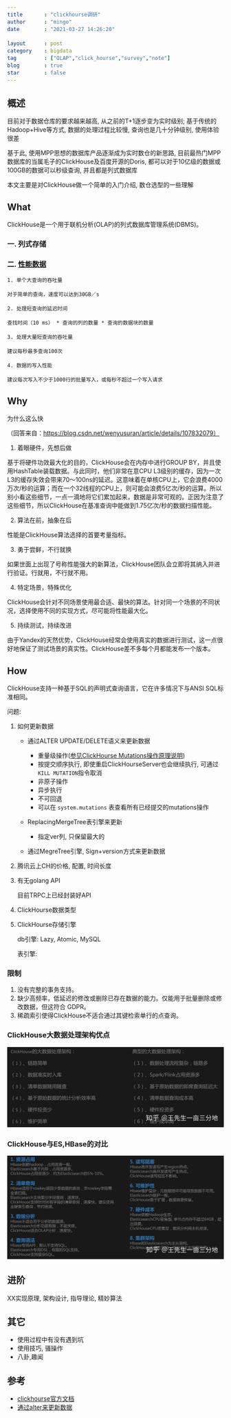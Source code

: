 ```yaml
---
title       : "clickhourse调研"
author      : "mingo"
date        : "2021-03-27 14:26:20"

layout      : post
category    : bigdata
tag         : ["OLAP","click_hourse","survey","note"]
blog        : true
star        : false
---
```


## 概述

目前对于数据仓库的要求越来越高, 从之前的T+1逐步变为实时级别; 基于传统的Hadoop+Hive等方式, 数据的处理过程比较慢, 查询也是几十分钟级别, 使用体验很差

基于此, 使用MPP思想的数据库产品逐渐成为实时数仓的新思路, 目前最热门MPP数据库的当属毛子的ClickHouse及百度开源的Doris, 都可以对于10亿级的数据或100GB的数据可以秒级查询, 并且都是列式数据库

本文主要是对ClickHouse做一个简单的入门介绍, 数仓选型的一些理解

## What 

ClickHouse是一个用于联机分析(OLAP)的列式数据库管理系统(DBMS)。

### 一. 列式存储
### 二. [性能数据](https://clickhouse.tech/docs/zh/introduction/performance/)

```
1. 单个大查询的吞吐量

对于简单的查询，速度可以达到30GB／s

2. 处理短查询的延迟时间

查找时间（10 ms） * 查询的列的数量 * 查询的数据块的数量

3. 处理大量短查询的吞吐量

建议每秒最多查询100次

4. 数据的写入性能

建议每次写入不少于1000行的批量写入，或每秒不超过一个写入请求
```

## Why

为什么这么快

（回答来自：https://blog.csdn.net/wenyusuran/article/details/107832079）

1. 着眼硬件，先想后做

基于将硬件功效最大化的目的，ClickHouse会在内存中进行GROUP BY，并且使用HashTable装载数据。与此同时，他们非常在意CPU L3级别的缓存，因为一次L3的缓存失效会带来70～100ns的延迟。这意味着在单核CPU上，它会浪费4000万次/秒的运算；而在一个32线程的CPU上，则可能会浪费5亿次/秒的运算。所以别小看这些细节，一点一滴地将它们累加起来，数据是非常可观的。正因为注意了这些细节，所以ClickHouse在基准查询中能做到1.75亿次/秒的数据扫描性能。

2. 算法在前，抽象在后

性能是ClickHouse算法选择的首要考量指标。

3. 勇于尝鲜，不行就换

如果世面上出现了号称性能强大的新算法，ClickHouse团队会立即将其纳入并进行验证。行就用，不行就不用。

4. 特定场景，特殊优化

ClickHouse会针对不同场景使用最合适、最快的算法。针对同一个场景的不同状况，选择使用不同的实现方式，尽可能将性能最大化。

5. 持续测试，持续改进

由于Yandex的天然优势，ClickHouse经常会使用真实的数据进行测试，这一点很好地保证了测试场景的真实性。ClickHouse差不多每个月都能发布一个版本。

## How 

ClickHouse支持一种基于SQL的声明式查询语言，它在许多情况下与ANSI SQL标准相同。

问题:
1. 如何更新数据

    - 通过ALTER UPDATE/DELETE语义来更新数据
        + 重量级操作([参见ClickHourse Mutations操作原理说明](https://www.jianshu.com/p/521f2d1611f8))
        + 按提交顺序执行, 即使重启ClickHourseServer也会继续执行, 可通过`KILL MUTATION`指令取消
        + 非原子操作
        + 异步执行
        + 不可回退
        + 可以在 `system.mutations` 表查看所有已经提交的mutations操作

    - ReplacingMergeTree表引擎来更新
        + 指定ver列, 只保留最大的

    - 通过MegreTree引擎, Sign+version方式来更新数据

2. 腾讯云上CH的价格, 配置, 时间长度

3. 有无golang API

    目前TRPC上已经封装好API

4. ClickHourse数据类型
5. ClickHourse存储引擎
    
    db引擎: Lazy, Atomic, MySQL
    
    表引擎: 

### 限制 
1. 没有完整的事务支持。
2. 缺少高频率，低延迟的修改或删除已存在数据的能力。仅能用于批量删除或修改数据，但这符合 GDPR。
3. 稀疏索引使得ClickHouse不适合通过其键检索单行的点查询。

### ClickHouse大数据处理架构优点

![ch_bigdata_advantage](/assets/images/clickhouse/ch_bigdata_advantage.jpg)

### ClickHouse与ES,HBase的对比

![ch_vs_es_vs_hbase](/assets/images/clickhouse/ch_es_hbase.jpg)

## 进阶

XX实现原理, 架构设计, 指导理论, 精妙算法

## 其它

- 使用过程中有没有遇到坑
- 使用技巧, 骚操作
- 八卦,趣闻

## 参考
- [clickhourse官方文档](https://clickhouse.tech/docs/zh/getting-started/playground/)
- [通过alter来更新数据](https://www.jianshu.com/p/521f2d1611f8)
